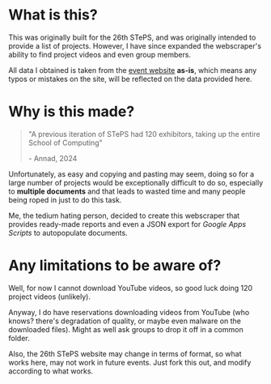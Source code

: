 # What is this?

This was originally built for the 26th STePS, and was originally intended to provide a list of projects. However, I have since expanded the webscraper's ability to find project videos and even group members. 

All data I obtained is taken from the [event website](https://uvents.nus.edu.sg/event/26th-steps) **as-is**, which means any typos or mistakes on the site, will be reflected on the data provided here.

# Why is this made?

> "A previous iteration of STePS had 120 exhibitors, taking up the entire School of Computing"
>
> \- Annad, 2024

Unfortunately, as easy and copying and pasting may seem, doing so for a large number of projects would be exceptionally difficult to do so, especially to **multiple documents** and that leads to wasted time and many people being roped in just to do this task.

Me, the tedium hating person, decided to create this webscraper that provides ready-made reports and even a JSON export for *Google Apps Scripts* to autopopulate documents.

# Any limitations to be aware of?

Well, for now I cannot download YouTube videos, so good luck doing 120 project videos (unlikely).

Anyway, I do have reservations downloading videos from YouTube (who knows? there's degradation of quality, or maybe even malware on the downloaded files). Might as well ask groups to drop it off in a common folder.

Also, the 26th STePS website may change in terms of format, so what works here, may not work in future events. Just fork this out, and modify according to what works.
